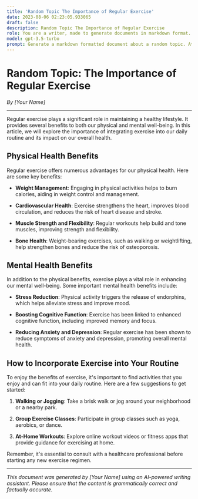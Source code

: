 ```yaml
---
title: 'Random Topic The Importance of Regular Exercise'
date: 2023-08-06 02:23:05.933065
draft: false
description: Random Topic The Importance of Regular Exercise
role: You are a writer, made to generate documents in markdown format. It is very important that all of the documents you generate are in valid markdown format.
model: gpt-3.5-turbo
prompt: Generate a markdown formatted document about a random topic. At the bottom, include a disclaimer explaining that the document was generated by you. The first line of the document should be the title. Make sure that the entire document is in proper markdown format, using a mix of various tags to make the document visually appealing.
---
```


# Random Topic: The Importance of Regular Exercise

*By [Your Name]*

---

Regular exercise plays a significant role in maintaining a healthy lifestyle. It provides several benefits to both our physical and mental well-being. In this article, we will explore the importance of integrating exercise into our daily routine and its impact on our overall health.

## Physical Health Benefits

Regular exercise offers numerous advantages for our physical health. Here are some key benefits:

- **Weight Management**: Engaging in physical activities helps to burn calories, aiding in weight control and management.

- **Cardiovascular Health**: Exercise strengthens the heart, improves blood circulation, and reduces the risk of heart disease and stroke.

- **Muscle Strength and Flexibility**: Regular workouts help build and tone muscles, improving strength and flexibility.

- **Bone Health**: Weight-bearing exercises, such as walking or weightlifting, help strengthen bones and reduce the risk of osteoporosis.

## Mental Health Benefits

In addition to the physical benefits, exercise plays a vital role in enhancing our mental well-being. Some important mental health benefits include:

- **Stress Reduction**: Physical activity triggers the release of endorphins, which helps alleviate stress and improve mood.

- **Boosting Cognitive Function**: Exercise has been linked to enhanced cognitive function, including improved memory and focus.

- **Reducing Anxiety and Depression**: Regular exercise has been shown to reduce symptoms of anxiety and depression, promoting overall mental health.

## How to Incorporate Exercise into Your Routine

To enjoy the benefits of exercise, it's important to find activities that you enjoy and can fit into your daily routine. Here are a few suggestions to get started:

1. **Walking or Jogging**: Take a brisk walk or jog around your neighborhood or a nearby park.

2. **Group Exercise Classes**: Participate in group classes such as yoga, aerobics, or dance.

3. **At-Home Workouts**: Explore online workout videos or fitness apps that provide guidance for exercising at home.

Remember, it's essential to consult with a healthcare professional before starting any new exercise regimen.

---

*This document was generated by [Your Name] using an AI-powered writing assistant. Please ensure that the content is grammatically correct and factually accurate.*